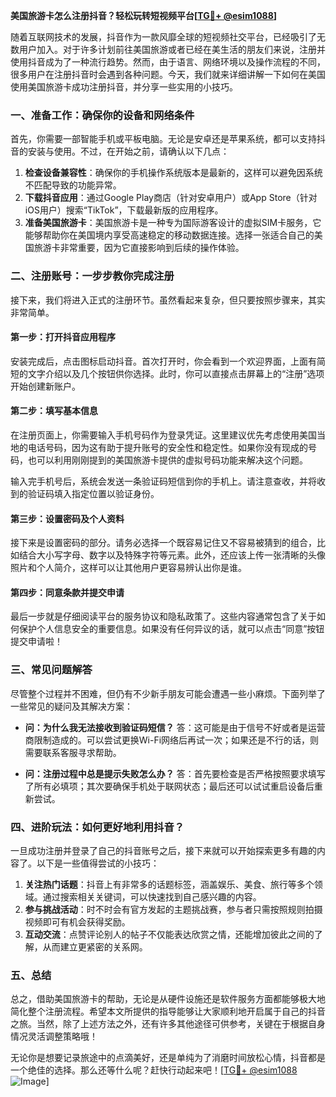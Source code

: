 **美国旅游卡怎么注册抖音？轻松玩转短视频平台[[TG💪+ @esim1088](https://t.me/s/esim1088)]**

随着互联网技术的发展，抖音作为一款风靡全球的短视频社交平台，已经吸引了无数用户加入。对于许多计划前往美国旅游或者已经在美生活的朋友们来说，注册并使用抖音成为了一种流行趋势。然而，由于语言、网络环境以及操作流程的不同，很多用户在注册抖音时会遇到各种问题。今天，我们就来详细讲解一下如何在美国使用美国旅游卡成功注册抖音，并分享一些实用的小技巧。

### 一、准备工作：确保你的设备和网络条件

首先，你需要一部智能手机或平板电脑。无论是安卓还是苹果系统，都可以支持抖音的安装与使用。不过，在开始之前，请确认以下几点：

1. **检查设备兼容性**：确保你的手机操作系统版本是最新的，这样可以避免因系统不匹配导致的功能异常。
2. **下载抖音应用**：通过Google Play商店（针对安卓用户）或App Store（针对iOS用户）搜索“TikTok”，下载最新版的应用程序。
3. **准备美国旅游卡**：美国旅游卡是一种专为国际游客设计的虚拟SIM卡服务，它能够帮助你在美国境内享受高速稳定的移动数据连接。选择一张适合自己的美国旅游卡非常重要，因为它直接影响到后续的操作体验。

### 二、注册账号：一步步教你完成注册

接下来，我们将进入正式的注册环节。虽然看起来复杂，但只要按照步骤来，其实非常简单。

#### 第一步：打开抖音应用程序

安装完成后，点击图标启动抖音。首次打开时，你会看到一个欢迎界面，上面有简短的文字介绍以及几个按钮供你选择。此时，你可以直接点击屏幕上的“注册”选项开始创建新账户。

#### 第二步：填写基本信息

在注册页面上，你需要输入手机号码作为登录凭证。这里建议优先考虑使用美国当地的电话号码，因为这有助于提升账号的安全性和稳定性。如果你没有现成的号码，也可以利用刚刚提到的美国旅游卡提供的虚拟号码功能来解决这个问题。

输入完手机号后，系统会发送一条验证码短信到你的手机上。请注意查收，并将收到的验证码填入指定位置以验证身份。

#### 第三步：设置密码及个人资料

接下来是设置密码的部分。请务必选择一个既容易记住又不容易被猜到的组合，比如结合大小写字母、数字以及特殊字符等元素。此外，还应该上传一张清晰的头像照片和个人简介，这样可以让其他用户更容易辨认出你是谁。

#### 第四步：同意条款并提交申请

最后一步就是仔细阅读平台的服务协议和隐私政策了。这些内容通常包含了关于如何保护个人信息安全的重要信息。如果没有任何异议的话，就可以点击“同意”按钮提交申请啦！

### 三、常见问题解答

尽管整个过程并不困难，但仍有不少新手朋友可能会遭遇一些小麻烦。下面列举了一些常见的疑问及其解决方案：

- **问：为什么我无法接收到验证码短信？**
  答：这可能是由于信号不好或者是运营商限制造成的。可以尝试更换Wi-Fi网络后再试一次；如果还是不行的话，则需要联系客服寻求帮助。

- **问：注册过程中总是提示失败怎么办？**
  答：首先要检查是否严格按照要求填写了所有必填项；其次要确保手机处于联网状态；最后还可以试试重启设备后重新尝试。

### 四、进阶玩法：如何更好地利用抖音？

一旦成功注册并登录了自己的抖音账号之后，接下来就可以开始探索更多有趣的内容了。以下是一些值得尝试的小技巧：

1. **关注热门话题**：抖音上有非常多的话题标签，涵盖娱乐、美食、旅行等多个领域。通过搜索相关关键词，可以快速找到自己感兴趣的内容。
2. **参与挑战活动**：时不时会有官方发起的主题挑战赛，参与者只需按照规则拍摄视频即可有机会获得奖励。
3. **互动交流**：点赞评论别人的帖子不仅能表达欣赏之情，还能增加彼此之间的了解，从而建立更紧密的关系网。

### 五、总结

总之，借助美国旅游卡的帮助，无论是从硬件设施还是软件服务方面都能够极大地简化整个注册流程。希望本文所提供的指导能够让大家顺利地开启属于自己的抖音之旅。当然，除了上述方法之外，还有许多其他途径可供参考，关键在于根据自身情况灵活调整策略哦！

无论你是想要记录旅途中的点滴美好，还是单纯为了消磨时间放松心情，抖音都是一个绝佳的选择。那么还等什么呢？赶快行动起来吧！[[TG💪+ @esim1088](https://t.me/s/esim1088) ![Image](https://i.postimg.cc/4NQfJmqS/Snipaste-2025-05-13-00-14-12.png)]